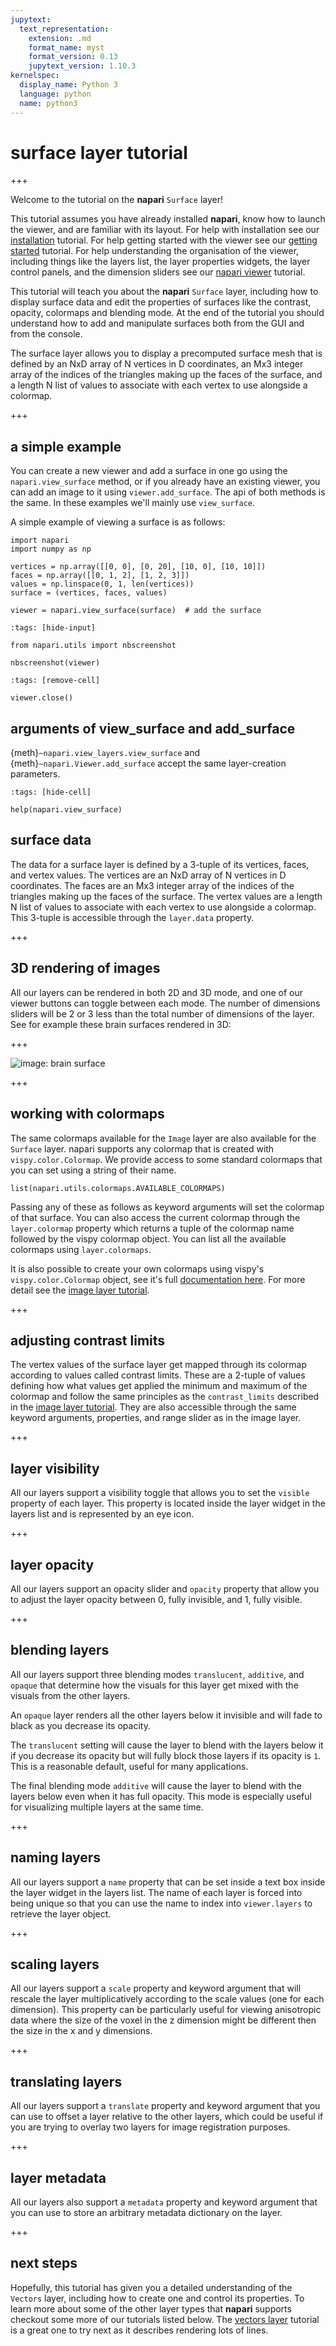 ```yaml
---
jupytext:
  text_representation:
    extension: .md
    format_name: myst
    format_version: 0.13
    jupytext_version: 1.10.3
kernelspec:
  display_name: Python 3
  language: python
  name: python3
---
```


# surface layer tutorial

+++

Welcome to the tutorial on the **napari** `Surface` layer!

This tutorial assumes you have already installed **napari**, know how to launch
the viewer, and are familiar with its layout. For help with installation see our
[installation](./installation) tutorial. For help getting started with the
viewer see our [getting started](./getting_started) tutorial. For help
understanding the organisation of the viewer, including things like the layers
list, the layer properties widgets, the layer control panels, and the dimension
sliders see our [napari viewer](./viewer) tutorial.

This tutorial will teach you about the **napari** `Surface` layer, including how
to display surface data and edit the properties of surfaces like the contrast,
opacity, colormaps and blending mode. At the end of the tutorial you should
understand how to add and manipulate surfaces both from the GUI and from the
console.

The surface layer allows you to display a precomputed surface mesh that is
defined by an NxD array of N vertices in D coordinates, an Mx3 integer array of
the indices of the triangles making up the faces of the surface, and a length N
list of values to associate with each vertex to use alongside a colormap.

+++

## a simple example

You can create a new viewer and add a surface in one go using the
`napari.view_surface` method, or if you already have an existing viewer, you can
add an image to it using `viewer.add_surface`. The api of both methods is the
same. In these examples we'll mainly use `view_surface`.

A simple example of viewing a surface is as follows:

```{code-cell} python
import napari
import numpy as np

vertices = np.array([[0, 0], [0, 20], [10, 0], [10, 10]])
faces = np.array([[0, 1, 2], [1, 2, 3]])
values = np.linspace(0, 1, len(vertices))
surface = (vertices, faces, values)

viewer = napari.view_surface(surface)  # add the surface
```

```{code-cell} python
:tags: [hide-input]

from napari.utils import nbscreenshot

nbscreenshot(viewer)
```

```{code-cell} python
:tags: [remove-cell]

viewer.close()
```

## arguments of view_surface and add_surface

{meth}`~napari.view_layers.view_surface` and {meth}`~napari.Viewer.add_surface`
accept the same layer-creation parameters.

```{code-cell} python
:tags: [hide-cell]

help(napari.view_surface)
```

## surface data

The data for a surface layer is defined by a 3-tuple of its vertices, faces, and
vertex values. The vertices are an NxD array of N vertices in D coordinates. The
faces are an Mx3 integer array of the indices of the triangles making up the
faces of the surface. The vertex values are a length N list of values to
associate with each vertex to use alongside a colormap. This 3-tuple is
accessible through the `layer.data` property.

+++

## 3D rendering of images

All our layers can be rendered in both 2D and 3D mode, and one of our viewer
buttons can toggle between each mode. The number of dimensions sliders will be 2
or 3 less than the total number of dimensions of the layer. See for example
these brain surfaces rendered in 3D:

+++

![image: brain surface](../assets/tutorials/brain_surface.gif)

+++

## working with colormaps

The same colormaps available for the `Image` layer are also available for the
`Surface` layer. napari supports any colormap that is created with
`vispy.color.Colormap`. We provide access to some standard colormaps that you
can set using a string of their name.

```{code-cell} python
list(napari.utils.colormaps.AVAILABLE_COLORMAPS)
```


Passing any of these as follows as keyword arguments will set the colormap of
that surface. You can also access the current colormap through the
`layer.colormap` property which returns a tuple of the colormap name followed by
the vispy colormap object. You can list all the available colormaps using
`layer.colormaps`.

It is also possible to create your own colormaps using vispy's
`vispy.color.Colormap` object, see it's full [documentation
here](https://vispy.org/api/vispy.color.colormap.html#vispy.color.colormap.Colormap). For more detail see the
[image layer tutorial](./image).

+++

## adjusting contrast limits

The vertex values of the surface layer get mapped through its colormap according
to values called contrast limits. These are a 2-tuple of values defining how
what values get applied the minimum and maximum of the colormap and follow the
same principles as the `contrast_limits` described in the [image layer
tutorial](./image). They are also accessible through the same keyword arguments,
properties, and range slider as in the image layer.

+++

## layer visibility

All our layers support a visibility toggle that allows you to set the `visible`
property of each layer. This property is located inside the layer widget in the
layers list and is represented by an eye icon.

+++

## layer opacity

All our layers support an opacity slider and `opacity` property that allow you
to adjust the layer opacity between 0, fully invisible, and 1, fully visible.

+++

## blending layers

All our layers support three blending modes `translucent`, `additive`, and
`opaque` that determine how the visuals for this layer get mixed with the
visuals from the other layers.

An `opaque` layer renders all the other layers below it invisible and will fade
to black as you decrease its opacity.

The `translucent` setting will cause the layer to blend with the layers below it
if you decrease its opacity but will fully block those layers if its opacity is
`1`. This is a reasonable default, useful for many applications.

The final blending mode `additive` will cause the layer to blend with the layers
below even when it has full opacity. This mode is especially useful for
visualizing multiple layers at the same time.

+++

## naming layers

All our layers support a `name` property that can be set inside a text box
inside the layer widget in the layers list. The name of each layer is forced
into being unique so that you can use the name to index into `viewer.layers` to
retrieve the layer object.

+++

## scaling layers

All our layers support a `scale` property and keyword argument that will rescale
the layer multiplicatively according to the scale values (one for each
dimension). This property can be particularly useful for viewing anisotropic
data where the size of the voxel in the z dimension might be different then the
size in the x and y dimensions.

+++

## translating layers

All our layers support a `translate` property and keyword argument that you can
use to offset a layer relative to the other layers, which could be useful if you
are trying to overlay two layers for image registration purposes.

+++

## layer metadata

All our layers also support a `metadata` property and keyword argument that you
can use to store an arbitrary metadata dictionary on the layer.

+++

## next steps

Hopefully, this tutorial has given you a detailed understanding of the `Vectors`
layer, including how to create one and control its properties. To learn more
about some of the other layer types that **napari** supports checkout some more
of our tutorials listed below. The [vectors layer](./vectors) tutorial is a
great one to try next as it describes rendering lots of lines.
